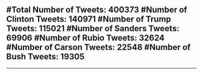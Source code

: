 #Total Number of Tweets: 400373 
#Number of Clinton Tweets: 140971
#Number of Trump Tweets: 115021
#Number of Sanders Tweets: 69906
#Number of Rubio Tweets: 32624
#Number of Carson Tweets: 22548
#Number of Bush Tweets: 19305
---
---
